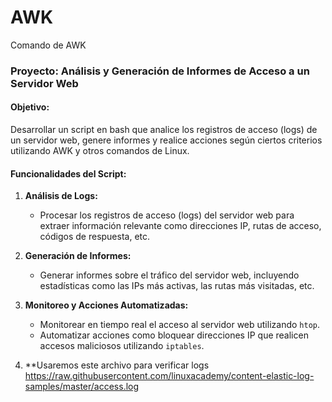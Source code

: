 # AWK
Comando de AWK
### Proyecto: Análisis y Generación de Informes de Acceso a un Servidor Web

#### Objetivo:
Desarrollar un script en bash que analice los registros de acceso
(logs) de un servidor web, genere informes y realice acciones según
ciertos criterios utilizando AWK y otros comandos de Linux.

#### Funcionalidades del Script:

1. **Análisis de Logs:**
   - Procesar los registros de acceso (logs) del servidor web para
extraer información relevante como direcciones IP, rutas de acceso,
códigos de respuesta, etc.

2. **Generación de Informes:**
   - Generar informes sobre el tráfico del servidor web, incluyendo
estadísticas como las IPs más activas, las rutas más visitadas, etc.

3. **Monitoreo y Acciones Automatizadas:**
   - Monitorear en tiempo real el acceso al servidor web utilizando `htop`.
   - Automatizar acciones como bloquear direcciones IP que realicen
accesos maliciosos utilizando `iptables`.

4. **Usaremos este archivo para verificar logs
https://raw.githubusercontent.com/linuxacademy/content-elastic-log-samples/master/access.log
